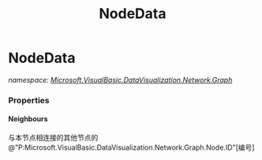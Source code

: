 ﻿---
title: NodeData
---

# NodeData
_namespace: [Microsoft.VisualBasic.DataVisualization.Network.Graph](N-Microsoft.VisualBasic.DataVisualization.Network.Graph.html)_





### Properties

#### Neighbours
与本节点相连接的其他节点的@"P:Microsoft.VisualBasic.DataVisualization.Network.Graph.Node.ID"[编号]


